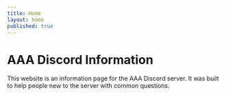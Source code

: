 ```yaml
---
title: Home
layout: home
published: true
---
```

# AAA Discord Information
This website is an information page for the AAA Discord server. It was built to help people new to the server with common questions.
